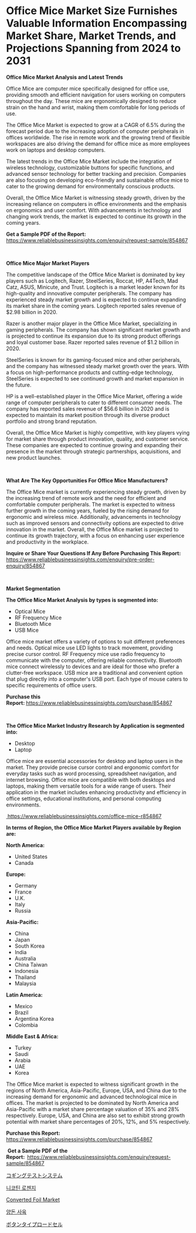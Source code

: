 <p><h1>Office Mice Market Size Furnishes Valuable Information Encompassing Market Share, Market Trends, and Projections Spanning from 2024 to 2031</h1></p><p><strong>Office Mice Market Analysis and Latest Trends</strong></p>
<p><p>Office Mice are computer mice specifically designed for office use, providing smooth and efficient navigation for users working on computers throughout the day. These mice are ergonomically designed to reduce strain on the hand and wrist, making them comfortable for long periods of use.</p><p>The Office Mice Market is expected to grow at a CAGR of 6.5% during the forecast period due to the increasing adoption of computer peripherals in offices worldwide. The rise in remote work and the growing trend of flexible workspaces are also driving the demand for office mice as more employees work on laptops and desktop computers.</p><p>The latest trends in the Office Mice Market include the integration of wireless technology, customizable buttons for specific functions, and advanced sensor technology for better tracking and precision. Companies are also focusing on developing eco-friendly and sustainable office mice to cater to the growing demand for environmentally conscious products.</p><p>Overall, the Office Mice Market is witnessing steady growth, driven by the increasing reliance on computers in office environments and the emphasis on ergonomics and user comfort. With advancements in technology and changing work trends, the market is expected to continue its growth in the coming years.</p></p>
<p><strong>Get a Sample PDF of the Report:&nbsp;</strong> <a href="https://www.reliablebusinessinsights.com/enquiry/request-sample/854867">https://www.reliablebusinessinsights.com/enquiry/request-sample/854867</a></p>
<p>&nbsp;</p>
<p><strong>Office Mice Major Market Players</strong></p>
<p><p>The competitive landscape of the Office Mice Market is dominated by key players such as Logitech, Razer, SteelSeries, Roccat, HP, A4Tech, Mad Catz, ASUS, Minicute, and Trust. Logitech is a market leader known for its high-quality and innovative computer peripherals. The company has experienced steady market growth and is expected to continue expanding its market share in the coming years. Logitech reported sales revenue of $2.98 billion in 2020.</p><p>Razer is another major player in the Office Mice Market, specializing in gaming peripherals. The company has shown significant market growth and is projected to continue its expansion due to its strong product offerings and loyal customer base. Razer reported sales revenue of $1.2 billion in 2020.</p><p>SteelSeries is known for its gaming-focused mice and other peripherals, and the company has witnessed steady market growth over the years. With a focus on high-performance products and cutting-edge technology, SteelSeries is expected to see continued growth and market expansion in the future.</p><p>HP is a well-established player in the Office Mice Market, offering a wide range of computer peripherals to cater to different consumer needs. The company has reported sales revenue of $56.6 billion in 2020 and is expected to maintain its market position through its diverse product portfolio and strong brand reputation.</p><p>Overall, the Office Mice Market is highly competitive, with key players vying for market share through product innovation, quality, and customer service. These companies are expected to continue growing and expanding their presence in the market through strategic partnerships, acquisitions, and new product launches.</p></p>
<p>&nbsp;</p>
<p><strong>What Are The Key Opportunities For Office Mice Manufacturers?</strong></p>
<p><p>The Office Mice market is currently experiencing steady growth, driven by the increasing trend of remote work and the need for efficient and comfortable computer peripherals. The market is expected to witness further growth in the coming years, fueled by the rising demand for ergonomic and wireless mice. Additionally, advancements in technology such as improved sensors and connectivity options are expected to drive innovation in the market. Overall, the Office Mice market is projected to continue its growth trajectory, with a focus on enhancing user experience and productivity in the workplace.</p></p>
<p><strong>Inquire or Share Your Questions If Any Before Purchasing This Report:</strong> <a href="https://www.reliablebusinessinsights.com/enquiry/pre-order-enquiry/854867">https://www.reliablebusinessinsights.com/enquiry/pre-order-enquiry/854867</a></p>
<p>&nbsp;</p>
<p><strong>Market Segmentation</strong></p>
<p><strong>The Office Mice Market Analysis by types is segmented into:</strong></p>
<p><ul><li>Optical Mice</li><li>RF Frequency Mice</li><li>Bluetooth Mice</li><li>USB Mice</li></ul></p>
<p><p>Office mice market offers a variety of options to suit different preferences and needs. Optical mice use LED lights to track movement, providing precise cursor control. RF Frequency mice use radio frequency to communicate with the computer, offering reliable connectivity. Bluetooth mice connect wirelessly to devices and are ideal for those who prefer a clutter-free workspace. USB mice are a traditional and convenient option that plug directly into a computer's USB port. Each type of mouse caters to specific requirements of office users.</p></p>
<p><strong>Purchase this Report:&nbsp;</strong><a href="https://www.reliablebusinessinsights.com/purchase/854867">https://www.reliablebusinessinsights.com/purchase/854867</a></p>
<p>&nbsp;</p>
<p><strong>The Office Mice Market Industry Research by Application is segmented into:</strong></p>
<p><ul><li>Desktop</li><li>Laptop</li></ul></p>
<p><p>Office mice are essential accessories for desktop and laptop users in the market. They provide precise cursor control and ergonomic comfort for everyday tasks such as word processing, spreadsheet navigation, and internet browsing. Office mice are compatible with both desktops and laptops, making them versatile tools for a wide range of users. Their application in the market includes enhancing productivity and efficiency in office settings, educational institutions, and personal computing environments.</p></p>
<p><a href="https://www.reliablebusinessinsights.com/office-mice-r854867">&nbsp;https://www.reliablebusinessinsights.com/office-mice-r854867</a></p>
<p><strong>In terms of Region, the Office Mice Market Players available by Region are:</strong></p>
<p>
    <p> <strong> North America: </strong>
        <ul>
            <li>United States</li>
            <li>Canada</li>
        </ul>
        </p> 
    <p> <strong> Europe: </strong>
        <ul>
            <li>Germany</li>
            <li>France</li>
            <li>U.K.</li>
            <li>Italy</li>
            <li>Russia</li>
        </ul>
        </p> 
    <p> <strong> Asia-Pacific: </strong>
        <ul>
            <li>China</li>
            <li>Japan</li>
            <li>South Korea</li>
            <li>India</li>
            <li>Australia</li>
            <li>China Taiwan</li>
            <li>Indonesia</li>
            <li>Thailand</li>
            <li>Malaysia</li>
        </ul>
        </p> 
    <p> <strong> Latin America: </strong>
        <ul>
            <li>Mexico</li>
            <li>Brazil</li>
            <li>Argentina Korea</li>
            <li>Colombia</li>
        </ul>
        </p> 
    <p> <strong> Middle East & Africa: </strong>
        <ul>
            <li>Turkey</li>
            <li>Saudi</li>
            <li>Arabia</li>
            <li>UAE</li>
            <li>Korea</li>
        </ul>
    </p>
    </p>
<p><p>The Office Mice market is expected to witness significant growth in the regions of North America, Asia-Pacific, Europe, USA, and China due to the increasing demand for ergonomic and advanced technological mice in offices. The market is projected to be dominated by North America and Asia-Pacific with a market share percentage valuation of 35% and 28% respectively. Europe, USA, and China are also set to exhibit strong growth potential with market share percentages of 20%, 12%, and 5% respectively.</p></p>
<p><strong>Purchase this Report: </strong><a href="https://www.reliablebusinessinsights.com/purchase/854867">https://www.reliablebusinessinsights.com/purchase/854867</a></p>
<p>&nbsp;<strong>Get a Sample PDF of the Report:&nbsp;&nbsp;</strong><a href="https://www.reliablebusinessinsights.com/enquiry/request-sample/854867">https://www.reliablebusinessinsights.com/enquiry/request-sample/854867</a></p>
<p><strong></strong></p>
<p><p><a href="https://github.com/BoydYundt1/Market-Research-Report-List-1/blob/main/1547892139858.md">コギングテストシステム</a></p><p><a href="https://github.com/AlbertotDouglas44367/Market-Research-Report-List-2/blob/main/5941059147771.md">니코틴 로젠지</a></p><p><a href="https://github.com/ZackaryHalvorson2023/Market-Research-Report-List-1/blob/main/converted-foil-market.md">Converted Foil Market</a></p><p><a href="https://github.com/raap8632/Market-Research-Report-List-1/blob/main/5774492147772.md">양돈 사육</a></p><p><a href="https://github.com/JessKilback/Market-Research-Report-List-1/blob/main/4046238139859.md">ボタンタイプロードセル</a></p></p>